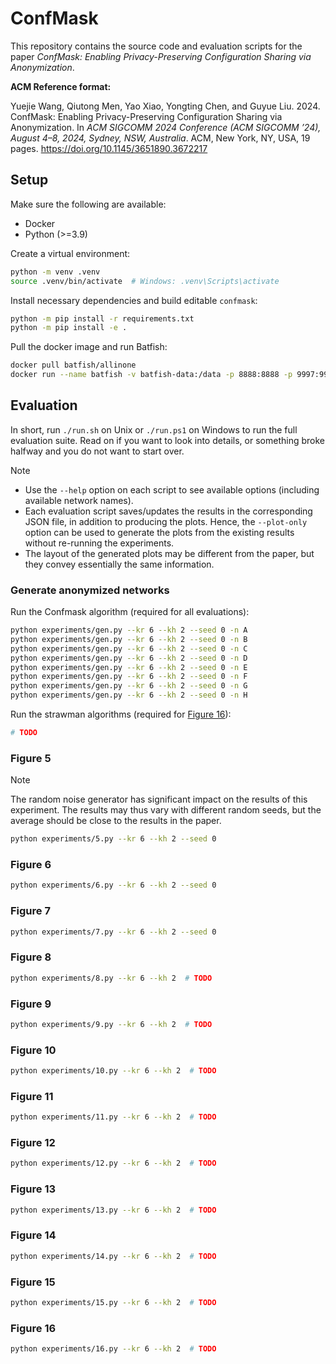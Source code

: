# ConfMask

This repository contains the source code and evaluation scripts for the paper *ConfMask: Enabling Privacy-Preserving Configuration Sharing via Anonymization*.

**ACM Reference format:**

Yuejie Wang, Qiutong Men, Yao Xiao, Yongting Chen, and Guyue Liu. 2024. ConfMask: Enabling Privacy-Preserving Configuration Sharing via Anonymization. In *ACM SIGCOMM 2024 Conference (ACM SIGCOMM ’24), August 4–8, 2024, Sydney, NSW, Australia*. ACM, New York, NY, USA, 19 pages. https://doi.org/10.1145/3651890.3672217

## Setup

Make sure the following are available:

- Docker
- Python (>=3.9)

Create a virtual environment:

```bash
python -m venv .venv
source .venv/bin/activate  # Windows: .venv\Scripts\activate
```

Install necessary dependencies and build editable `confmask`:

```bash
python -m pip install -r requirements.txt
python -m pip install -e .
```

Pull the docker image and run Batfish:

```bash
docker pull batfish/allinone
docker run --name batfish -v batfish-data:/data -p 8888:8888 -p 9997:9997 -p 9996:9996 batfish/allinone
```

## Evaluation

In short, run `./run.sh` on Unix or `./run.ps1` on Windows to run the full evaluation
suite. Read on if you want to look into details, or something broke halfway and you do
not want to start over.

> [!NOTE]
> - Use the `--help` option on each script to see available options (including available network names).
> - Each evaluation script saves/updates the results in the corresponding JSON file, in addition to producing the plots. Hence, the `--plot-only` option can be used to generate the plots from the existing results without re-running the experiments.
> - The layout of the generated plots may be different from the paper, but they convey essentially the same information.

### Generate anonymized networks

Run the Confmask algorithm (required for all evaluations):

```bash
python experiments/gen.py --kr 6 --kh 2 --seed 0 -n A
python experiments/gen.py --kr 6 --kh 2 --seed 0 -n B
python experiments/gen.py --kr 6 --kh 2 --seed 0 -n C
python experiments/gen.py --kr 6 --kh 2 --seed 0 -n D
python experiments/gen.py --kr 6 --kh 2 --seed 0 -n E
python experiments/gen.py --kr 6 --kh 2 --seed 0 -n F
python experiments/gen.py --kr 6 --kh 2 --seed 0 -n G
python experiments/gen.py --kr 6 --kh 2 --seed 0 -n H
```

Run the strawman algorithms (required for [Figure 16](#figure-16)):

```bash
# TODO
```

### Figure 5

> [!NOTE]
> The random noise generator has significant impact on the results of this experiment. The results may thus vary with different random seeds, but the average should be close to the results in the paper.

```bash
python experiments/5.py --kr 6 --kh 2 --seed 0
```

### Figure 6

```bash
python experiments/6.py --kr 6 --kh 2 --seed 0
```

### Figure 7

```bash
python experiments/7.py --kr 6 --kh 2 --seed 0
```

### Figure 8

```bash
python experiments/8.py --kr 6 --kh 2  # TODO
```

### Figure 9

```bash
python experiments/9.py --kr 6 --kh 2  # TODO
```

### Figure 10

```bash
python experiments/10.py --kr 6 --kh 2  # TODO
```

### Figure 11

```bash
python experiments/11.py --kr 6 --kh 2  # TODO
```

### Figure 12

```bash
python experiments/12.py --kr 6 --kh 2  # TODO
```

### Figure 13

```bash
python experiments/13.py --kr 6 --kh 2  # TODO
```

### Figure 14

```bash
python experiments/14.py --kr 6 --kh 2  # TODO
```

### Figure 15

```bash
python experiments/15.py --kr 6 --kh 2  # TODO
```

### Figure 16

```bash
python experiments/16.py --kr 6 --kh 2  # TODO
```
